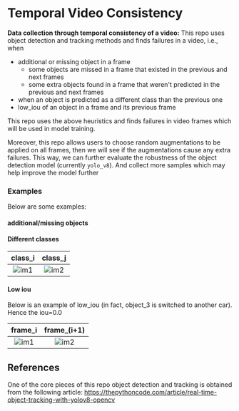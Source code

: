 # Temporal Video Consistency
**Data collection through temporal consistency of a video:** 
This repo uses object detection and tracking methods and finds failures in a video, i.e., when

- additional or missing object in a frame
  - some objects are missed in a frame that existed in the previous and next frames
  - some extra objects found in a frame that weren't predicted in the previous and next frames 
- when an object is predicted as a different class than the previous one
- low_iou of an object in a frame and its previous frame

This repo uses the above heuristics and finds failures in video frames which 
will be used in model training. 

Moreover, this repo allows users to choose random augmentations to be applied on
all frames, then we will see if the augmentations cause any extra failures. 
This way, we can further evaluate the robustness of the object detection model (currently `yolo_v8`). 
And collect more samples which may help improve the model further

### Examples

Below are some examples:

#### additional/missing objects

#### Different classes

class_i             |  class_j
:-------------------------:|:-------------------------:
![im1](https://github.com/smttsp/temporal_consistency_odt/assets/4594945/07a547cd-b8ad-4cfc-8c63-da80db762320) |  ![im2](https://github.com/smttsp/temporal_consistency_odt/assets/4594945/9e62f950-2702-460f-852d-f5e82893e99c)


#### Low iou

Below is an example of low_iou (in fact, object_3 is switched to another car). Hence the iou=0.0

frame_i             |  frame_(i+1)
:-------------------------:|:-------------------------:
![im1](https://github.com/smttsp/temporal_consistency_odt/assets/4594945/8fd14598-5b28-429b-8b25-d030ad619284) |  ![im2](https://github.com/smttsp/temporal_consistency_odt/assets/4594945/120fc6c3-738a-4ac6-957f-51d73495b39a)


## References

One of the core pieces of this repo object detection and tracking is obtained from 
the following article: https://thepythoncode.com/article/real-time-object-tracking-with-yolov8-opencv

